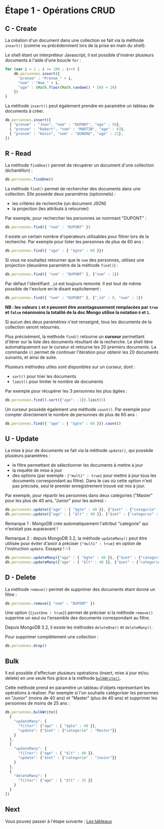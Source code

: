 # Étape 1 - Opérations CRUD

## C - Create

La création d'un document dans une collection se fait via la méthode `insert()` (comme vu précédemment lors de la prise en main du shell).

Le shell étant un interpréteur Javascript, il est possible d'insérer plusieurs documents à l'aide d'une boucle `for` :

```javascript
for (var i = 1 ; i <= 100 ; i++) {
    db.personnes.insert({
      "prenom" : "Prenom_" + i,
      "nom" : "Nom_" + i,
      "age" : (Math.floor(Math.random() * 50) + 20)
    })
}
```

La méthode `insert()` peut également prendre en paramètre un tableau de documents à créer.

```javascript
db.personnes.insert([
  { "prenom" : "Jean", "nom" : "DUPONT", "age" : 56},
  { "prenom" : "Robert", "nom" : "MARTIN", "age" : 63},
  { "prenom" : "Kévin", "nom" : "DUNORD", "age" : 21},
])
```

## R - Read

La méthode `findOne()` permet de récupérer un document d'une collection (échantillon) :

```javascript
db.personnes.findOne()
```

La méthode `find()` permet de rechercher des documents dans une collection. Elle possède deux paramètres (optionnels) :

* les critères de recherche (un document JSON)
* la projection (les attributs à retourner)

Par exemple, pour rechercher les personnes se nommant "DUPONT" :

```javascript
db.personnes.find({ "nom" : "DUPONT" })
```

Il existe un certain nombre d'opérateurs utilisables pour filtrer lors de la recherche. Par exemple pour lister les personnes de plus de 60 ans :

```javascript
db.personnes.find({ "age" : { "$gte" : 60 }})
```

Si vous ne souhaitez retourner que le `nom` des personnes, utilisez une projection (deuxième paramètre de la méthode `find()`) :

```javascript
db.personnes.find({ "nom" : "DUPONT" }, {"nom" : 1})
```

Par défaut l'identifiant `_id` est toujours remonté. Il est tout de même possible de l'exclure en le disant explicitement :

```javascript
db.personnes.find({ "nom" : "DUPONT" }, {"_id" : 0, "nom" : 1})
```
**NB : les valeurs `1` et `0` peuvent être avantageusement remplacées par `true` et `false` néanmoins la totalité de la doc Mongo utilise la notation `0` et `1`.**

Si aucun des deux paramètres n'est renseigné, tous les documents de la collection seront retournés.

Plus précisément, la méthode `find()` retourne un **curseur** permettant d'itérer sur la liste des documents résultant de la recherche. Le shell itère automatiquement sur le curseur et retourne les 20 premiers documents. La commande `it` permet de continuer l'itération pour obtenir les 20 documents suivants, et ainsi de suite.

Plusieurs méthodes utiles sont disponibles sur un curseur, dont :

* `sort()` pour trier les documents
* `limit()` pour limiter le nombre de documents

Par exemple pour récupérer les 3 personnes les plus âgées :

```javascript
db.personnes.find().sort({"age": -1}).limit(3)
```

Un curseur possède également une méthode `count()`. Par exemple pour compter directement le nombre de personnes de plus de 60 ans :

```javascript
db.personnes.find({ "age" : { "$gte" : 60 }}).count()
```

## U - Update

La mise à jour de documents se fait via la méthode `update()`, qui possède plusieurs paramètres :

* le filtre permettant de sélectionner les documents à mettre à jour
* la requête de mise à jour
* des options (par exemple : `{"multi" : true}` pour mettre à jour tous les documents correspondant au filtre). Dans le cas où cette option n'est pas précisée, seul le premier enregistrement trouvé est mis à jour.

Par exemple, pour répartir les personnes dans deux catégories ("Master" pour les plus de 40 ans, "Junior" pour les autres) :

```javascript
db.personnes.update({"age" : { "$gte" : 40 }}, {"$set" : {"categorie" : "Master"}}, {"multi" : true})
db.personnes.update({"age" : { "$lt" : 40 }}, {"$set" : {"categorie" : "Junior"}}, {"multi" : true})
```

Remarque 1 : MongoDB crée automatiquement l'attribut "categorie" qui n'existait pas auparavant !

Remarque 2 : depuis MongoDB 3.2, la méthode `updateMany()` peut être utilisée pour éviter d'avoir à préciser `{"multi" : true}` en option de l'instruction `update`. Essayez ! :-)

```javascript
db.personnes.updateMany({"age" : { "$gte" : 40 }}, {"$set" : {"categorie" : "Master"}})
db.personnes.updateMany({"age" : { "$lt" : 40 }}, {"$set" : {"categorie" : "Junior"}})
```

## D - Delete

La méthode `remove()` permet de supprimer des documents étant donné un filtre :

```javascript
db.personnes.remove({ "nom" : "DUPONT" })
```

Une option (`{justOne : true}`) permet de préciser si la méthode `remove()` supprime un seul ou l'ensemble des documents correspondant au filtre.

Depuis MongoDB 3.2, il existe les méthodes `deleteOne()` et `deleteMany()`.

Pour supprimer complètement une collection :

```javascript
db.personnes.drop()
```

## Bulk

Il est possible d'effectuer plusieurs opérations (insert, mise à jour et/ou delete) en une seule fois grâce à la méthode [`bulkWrite()`](https://docs.mongodb.com/manual/reference/method/db.collection.bulkWrite/).

Cette méthode prend en paramètre un tableau d'objets représentant les opérations à réaliser. Par exemple si l'on souhaite catégoriser les personnes en "Junior" (moins de 40 ans) et "Master" (plus de 40 ans) et supprimer les personnes de moins de 25 ans :

```javascript
db.personnes.bulkWrite([
  {
    "updateMany": {
      "filter": {"age" : { "$gte" : 40 }},
      "update": {"$set" : {"categorie" : "Master"}}
    }
  },
  {
    "updateMany": {
      "filter": {"age" : { "$lt" : 40 }},
      "update": {"$set" : {"categorie" : "Junior"}}
    }
  },
  {
    "deleteMany": {
      "filter": {"age" : { "$lt" : 25 }}
    }
  }
])
```

## Next

Vous pouvez passer à l'étape suivante : [Les tableaux](./step-2.md)
